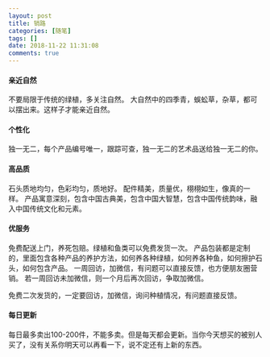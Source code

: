 ```yaml
---
layout: post
title: 销路
categories: [随笔]
tags: []
date: 2018-11-22 11:31:08
comments: true
---
```


#### 亲近自然

不要局限于传统的绿植，多关注自然。
大自然中的四季青，蜈蚣草，杂草，都可以摆出来。这样子才能亲近自然。

#### 个性化

独一无二，每个产品编号唯一，跟踪可查，独一无二的艺术品送给独一无二的你。

#### 高品质

石头质地均匀，色彩均匀，质地好。
配件精美，质量优，栩栩如生，像真的一样。
产品寓意深刻，包含中国古典美，包含中国大智慧，包含中国传统韵味，融入中国传统文化和元素。

#### 优服务

免费配送上门，养死包赔。绿植和鱼类可以免费发货一次。
产品包装都是定制的，里面包含各种产品的养护方法，如何养各种绿植，如何养各种鱼，如何擦护石头，如何包含产品。
一周回访，加微信，有问题可以直接反馈，也方便朋友圈营销。
若一周回访未加微信，则一个月后再次回访，争取加微信。

免费二次发货的，一定要回访，加微信，询问种植情况，有问题直接反馈。

#### 每日更新

每日最多卖出100-200件，不能多卖。但是每天都会更新。当你今天想买的被别人买了，没有关系你明天可以再看一下，说不定还有上新的东西。


